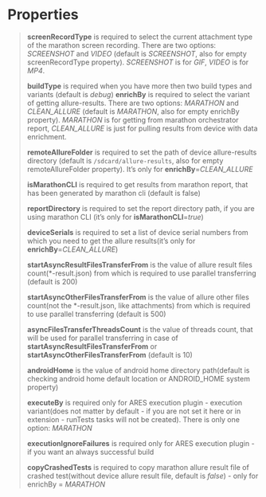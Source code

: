 <h1 id="properties" style="color:#333;">Properties</h1>
<blockquote>
  <p><strong>screenRecordType</strong> is required to select the current attachment type of the marathon screen recording. There are two options:
<em>SCREENSHOT</em> and <em>VIDEO</em> (default is <em>SCREENSHOT</em>, also for empty screenRecordType property).
<em>SCREENSHOT</em> is for <em>GIF</em>, <em>VIDEO</em> is for <em>MP4</em>.</p>
 <p><strong>buildType</strong> is required when you have more then two build types and variants (default is <em>debug</em>)
 <strong>enrichBy</strong> is required to select the variant of getting allure-results. There are two options:
<em>MARATHON</em> and <em>CLEAN_ALLURE</em> (default is <em>MARATHON</em>, also for empty enrichBy property).
<em>MARATHON</em> is for getting from marathon orchestrator report, <em>CLEAN_ALLURE</em> is just for pulling results from device with data enrichment.</p>
 <p><strong>remoteAllureFolder</strong> is required to set the path of device allure-results directory (default is <code class="language-plaintext highlighter-rouge">/sdcard/allure-results</code>, also for empty remoteAllureFolder property).
It’s only for <strong>enrichBy</strong>=<em>CLEAN_ALLURE</em></p>
<p><strong>isMarathonCLI</strong> is required to get results from marathon report, that has been generated by marathon cli (default is false)</p>
 <p><strong>reportDirectory</strong> is required to set the report directory path, if you are using marathon CLI (it’s only for <strong>isMarathonCLI</strong>=<em>true</em>)</p>
 <p><strong>deviceSerials</strong> is required to set a list of device serial numbers from which you need to get the allure results(it’s only for <strong>enrichBy</strong>=<em>CLEAN_ALLURE</em>)</p>
 <p><strong>startAsyncResultFilesTransferFrom</strong> is the value of allure result files count(*-result.json)
from which is required to use parallel transferring (default is 200)</p>
 <p><strong>startAsyncOtherFilesTransferFrom</strong> is the value of allure other
files count(not the *-result.json, like attachments) from which is required to use parallel transferring (default is 500)</p>
 <p><strong>asyncFilesTransferThreadsCount</strong> is the value of threads count, that will be used for parallel
transferring in case of <strong>startAsyncResultFilesTransferFrom</strong> or <strong>startAsyncOtherFilesTransferFrom</strong> (default is 10)</p>
 <p><strong>androidHome</strong> is the value of android home directory path(default is checking android home default location or ANDROID_HOME system property)</p>
 <p><strong>executeBy</strong> is required only for ARES execution plugin - execution variant(does not matter by default - if you are not set it here or in extension - runTests tasks will not be created). There is only one option: <em>MARATHON</em></p>
<p><strong>executionIgnoreFailures</strong> is required only for ARES execution plugin - if you want an always successful build</p>
<p><strong>copyCrashedTests</strong> is required to copy marathon allure result file of crashed test(without device allure result file, default is <em>false</em>) - only for enrichBy = <em>MARATHON</em></p>
  </blockquote>
